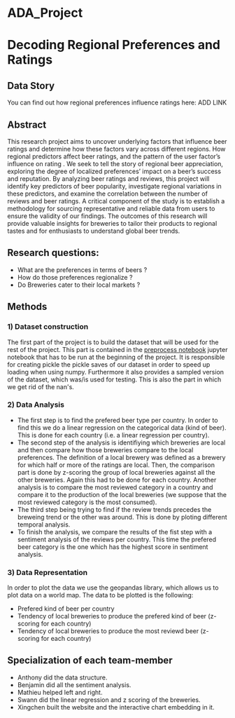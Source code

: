 # ADA_Project

# Decoding Regional Preferences and Ratings 

## Data Story
You can find out how regional preferences influence ratings here: ADD LINK

## Abstract
This research project aims to uncover underlying factors that influence beer ratings and determine how these factors vary across different regions. How regional predictors affect beer ratings, and the pattern of the user factor’s influence on rating . We seek to tell the story of regional beer appreciation, exploring the degree of localized preferences’  impact on a beer’s success and reputation. By analyzing beer ratings and reviews, this project will identify key predictors of beer popularity, investigate regional variations in these predictors, and examine the correlation between the number of reviews and beer ratings. A critical component of the study is to establish a methodology for sourcing representative and reliable data from users to ensure the validity of our findings. The outcomes of this research will provide valuable insights for breweries to tailor their products to regional tastes and for enthusiasts to understand global beer trends.

## Research questions:
- What are the preferences in terms of beers ?
- How do those preferences regionalize ?
- Do Breweries cater to their local markets ? 

## Methods
### 1) Dataset construction
The first part of the project is to build the dataset that will be used for the rest of the project. This part is contained in the [preprocess notebook](src/2.preprocess.ipynb) jupyter notebook that has to be run at the beginning of the project. It is responsible for creating pickle the pickle saves of our dataset in order to speed up loading when using numpy. Furthermore it also provides a sampled version of the dataset, which was/is used for testing. This is also the part in which we get rid of the nan's.
### 2) Data Analysis
* The first step is to find the prefered beer type per country. In order to find this we do a linear regression on the categorical data (kind of beer). This is done for each country (i.e. a linear regression per country).
* The second step of the analysis is identifiying which breweries are local and then compare how those breweries compare to the local preferences. The definition of a local brewery was defined as a brewery for which half or more of the ratings are local. Then, the comparison part is done by z-scoring the group of local breweries against all the other breweries. Again this had to be done for each country. Another analysis is to compare the most reviewed category in a country and compare it to the production of the local breweries (we suppose that the most reviewed category is the most consumed).
* The third step being trying to find if the review trends precedes the breweing trend or the other was around. This is done by ploting different temporal analysis.
* To finish the analysis, we compare the results of the fist step with a sentiment analysis of the reviews per country. This time the prefered beer category is the one which has the highest score in sentiment analysis.
### 3) Data Representation
In order to plot the data we use the geopandas library, which allows us to plot data on a world map. The data to be plotted is the following:
* Prefered kind of beer per country
* Tendency of local breweries to produce the prefered kind of beer (z-scoring for each country)
* Tendency of local breweries to produce the most reviewd beer (z-scoring for each country)


## Specialization of each team-member
- Anthony did the data structure.
- Benjamin did all the sentiment analysis.
- Mathieu helped left and right.
- Swann did the linear regression and z scoring of the breweries.
- Xingchen built the website and the interactive chart embedding in it.


